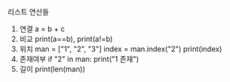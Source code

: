 리스트 연산들

1. 연결 
    a = b + c 
2. 비교 
    print(a==b), print(a!=b)
3. 위치 
    man = ["1", "2", "3"]
    index = man.index("2")
    print(index)    
4. 존재여부
    if "2" in man:
        print("1 존재")
5. 길이
    print(len(man))

